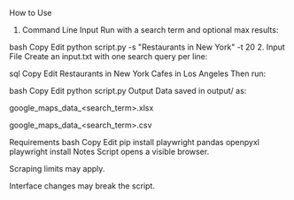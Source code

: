 How to Use
1. Command Line Input
Run with a search term and optional max results:

bash
Copy
Edit
python script.py -s "Restaurants in New York" -t 20
2. Input File
Create an input.txt with one search query per line:

sql
Copy
Edit
Restaurants in New York
Cafes in Los Angeles
Then run:

bash
Copy
Edit
python script.py
Output
Data saved in output/ as:

google_maps_data_<search_term>.xlsx

google_maps_data_<search_term>.csv

Requirements
bash
Copy
Edit
pip install playwright pandas openpyxl
playwright install
Notes
Script opens a visible browser.

Scraping limits may apply.

Interface changes may break the script.
